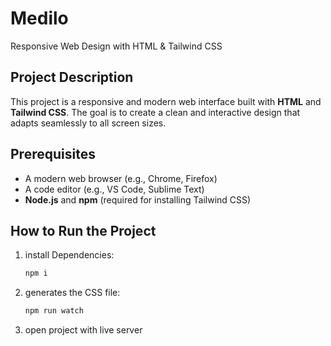 # Medilo

Responsive Web Design with HTML & Tailwind CSS

## Project Description

This project is a responsive and modern web interface built with **HTML** and **Tailwind CSS**. The goal is to create a clean and interactive design that adapts seamlessly to all screen sizes.

## Prerequisites

- A modern web browser (e.g., Chrome, Firefox)
- A code editor (e.g., VS Code, Sublime Text)
- **Node.js** and **npm** (required for installing Tailwind CSS)

## How to Run the Project

1. install Dependencies:

   ```bash
   npm i
   ```

2. generates the CSS file:

   ```bash
   npm run watch
   ```

3. open project with live server
